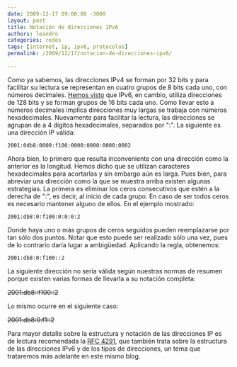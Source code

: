 ```yaml
---
date: 2009-12-17 09:00:00 -3000
layout: post
title: Notación de direcciones IPv6
authors: leandro
categories: redes
tags: [internet, ip, ipv6, protocolos]
permalink: /2009/12/17/notacion-de-direcciones-ipv6/

---
```


Como ya sabemos, las direcciones IPv4 se forman por 32 bits y para facilitar su
lectura se representan en cuatro grupos de 8 bits cada uno, con números
decimales. [Hemos visto](/2009/12/07/ipv6-vs-ipv4/) que IPv6, en cambio, utiliza
direcciones de 128 bits y se forman grupos de 16 bits cada uno. <!-- more -->
Como llevar esto a números decimales implica direcciones muy largas se trabaja
con números hexadecimales. Nuevamente para facilitar la lectura, las direcciones
se agrupan de a 4 dígitos hexadecimales, separados por ":". La siguiente es una
dirección IP válida:

```
2001:0db8:0000:f100:0000:0000:0000:0002
```

Ahora bien, lo primero que resulta inconveniente con una dirección como la
anterior es la longitud. Hemos dicho que se utilizan caracteres hexadecimales
para acortarlas y sin embargo aún es larga. Pues bien, para abreviar una
dirección como la que se muestra arriba existen algunas estrategias. La primera
es eliminar los ceros consecutivos que estén a la derecha de ":", es decir, al
inicio de cada grupo. En caso de ser todos ceros es necesario mantener alguno de
ellos. En el ejemplo mostrado:

```
2001:db8:0:f100:0:0:0:2
```

Donde haya uno o más grupos de ceros seguidos pueden reemplazarse por tan sólo
dos puntos. Notar que esto puede ser realizado sólo una vez, pues de lo
contrario daría lugar a ambigüedad. Aplicando la regla, obtenemos:

```
2001:db8:0:f100::2
```

La siguiente dirección no sería válida según nuestras normas de resumen porque
existen varias formas de llevarla a su notación completa:

~~2001:db8::f100::2~~

Lo mismo ocurre en el siguiente caso:

~~2001:db8:0:f1::2~~

Para mayor detalle sobre la estructura y notación de las direcciones IP es de
lectura recomendada la [RFC 4291](ftp://ftp.rfc-editor.org/in-notes/rfc4291.txt),
que también trata sobre la estructura de las direcciones IPv6 y de los tipos de
direcciones, un tema que trataremos más adelante en este mismo blog.

